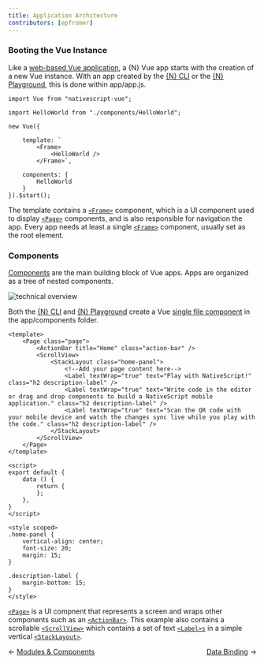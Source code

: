 ```yaml
---
title: Application Architecture
contributors: [epfromer]
---
```


### Booting the Vue Instance

Like a [web-based Vue application](https://vuejs.org/v2/guide/instance.html), a {N} Vue app starts with the creation of a new Vue instance.  With an app created by the [{N} CLI](https://github.com/NativeScript/nativescript-cli) or the [{N} Playground](https://play.nativescript.org?template=play-vue), this is done within app/app.js.

```Vue
import Vue from "nativescript-vue";

import HelloWorld from "./components/HelloWorld";

new Vue({

    template: `
        <Frame>
            <HelloWorld />
        </Frame>`,

    components: {
        HelloWorld
    }
}).$start();
```

The template contains a [`<Frame>`](/en/docs/elements/components/frame) component, which is a UI component used to display [`<Page>`](/en/docs/elements/components/page) components, and is also responsible for navigation the app.  Every app needs at least a single [`<Frame>`](/en/docs/elements/components/frame) component, usually set as the root element.

### Components

[Components](https://vuejs.org/v2/guide/components.html) are the main building block of Vue apps.  Apps are organized as a tree of nested components.

![technical overview](https://vuejs.org/images/components.png)

Both the [{N} CLI](https://github.com/NativeScript/nativescript-cli) and [{N} Playground](https://play.nativescript.org?template=play-vue) create a Vue [single file component](https://vuejs.org/v2/guide/single-file-components.html) in the app/components folder.

```Vue
<template>
    <Page class="page">
        <ActionBar title="Home" class="action-bar" />
        <ScrollView>
            <StackLayout class="home-panel">
                <!--Add your page content here-->
                <Label textWrap="true" text="Play with NativeScript!" class="h2 description-label" />
                <Label textWrap="true" text="Write code in the editor or drag and drop components to build a NativeScript mobile application." class="h2 description-label" />
                <Label textWrap="true" text="Scan the QR code with your mobile device and watch the changes sync live while you play with the code." class="h2 description-label" />
            </StackLayout>
        </ScrollView>
    </Page>
</template>

<script>
export default {
    data () {
        return {
        };
    },
}
</script>

<style scoped>
.home-panel {
    vertical-align: center;
    font-size: 20;
    margin: 15;
}

.description-label {
    margin-bottom: 15;
}
</style>
```

[`<Page>`](/en/docs/elements/components/page) is a UI compnent that represents a screen and wraps other components such as an [`<ActionBar>`](/en/docs/elements/action-bar/action-bar).  This example also contains a scrollable [`<ScrollView>`](/en/docs/elements/components/scroll-view) which contains a set of text [`<Label>s`](/en/docs/elements/components/label) in a simple vertical [`<StackLayout>`](/en/docs/elements/layouts/stack-layout).

<div>
  <span>← <a href="/en/docs/core-concepts/modules.html">Modules & Components</a></span>
  <span style="float: right;"><a href="/en/docs/core-concepts/data-binding.html">Data Binding</a> →</span>
</div>
